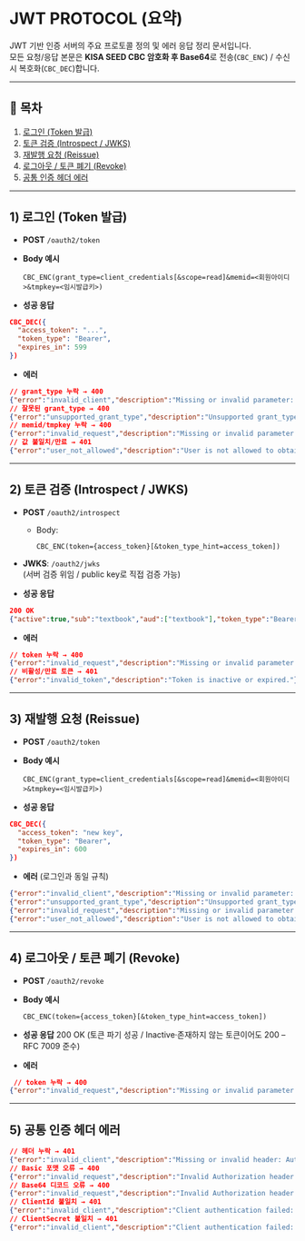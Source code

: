 # JWT PROTOCOL (요약)

JWT 기반 인증 서버의 주요 프로토콜 정의 및 에러 응답 정리 문서입니다.\
모든 요청/응답 본문은 **KISA SEED CBC 암호화 후 Base64**로
전송(`CBC_ENC`) / 수신 시 복호화(`CBC_DEC`)합니다.

------------------------------------------------------------------------

## 📑 목차

1.  [로그인 (Token 발급)](#1-로그인-token-발급)
2.  [토큰 검증 (Introspect / JWKS)](#2-토큰-검증-introspect--jwks)
3.  [재발행 요청 (Reissue)](#3-재발행-요청-reissue)
4.  [로그아웃 / 토큰 폐기 (Revoke)](#4-로그아웃--토큰-폐기-revoke)
5.  [공통 인증 헤더 에러](#5-공통-인증-헤더-에러)

------------------------------------------------------------------------

## 1) 로그인 (Token 발급)

-   **POST** `/oauth2/token`

-   **Body 예시**

        CBC_ENC(grant_type=client_credentials[&scope=read]&memid=<회원아이디>&tmpkey=<임시발급키>)

-   **성공 응답**

``` json
CBC_DEC({
  "access_token": "...",
  "token_type": "Bearer",
  "expires_in": 599
})
```

-   **에러**

``` json
// grant_type 누락 → 400
{"error":"invalid_client","description":"Missing or invalid parameter: grant_type"}
// 잘못된 grant_type → 400
{"error":"unsupported_grant_type","description":"Unsupported grant_type: credentials"}
// memid/tmpkey 누락 → 400
{"error":"invalid_request","description":"Missing or invalid parameter: {특정키}"}
// 값 불일치/만료 → 401
{"error":"user_not_allowed","description":"User is not allowed to obtain a token."}
```

------------------------------------------------------------------------

## 2) 토큰 검증 (Introspect / JWKS)

-   **POST** `/oauth2/introspect`

    -   Body:

            CBC_ENC(token={access_token}[&token_type_hint=access_token])

-   **JWKS**: `/oauth2/jwks`\
    (서버 검증 위임 / public key로 직접 검증 가능)

-   **성공 응답**

``` json
200 OK
{"active":true,"sub":"textbook","aud":["textbook"],"token_type":"Bearer","client_id":"textbook", ...}
```

-   **에러**

``` json
// token 누락 → 400
{"error":"invalid_request","description":"Missing or invalid parameter: token"}
// 비활성/만료 토큰 → 401
{"error":"invalid_token","description":"Token is inactive or expired."}
```

------------------------------------------------------------------------

## 3) 재발행 요청 (Reissue)

-   **POST** `/oauth2/token`

-   **Body 예시**

        CBC_ENC(grant_type=client_credentials[&scope=read]&memid=<회원아이디>&tmpkey=<임시발급키>)

-   **성공 응답**

``` json
CBC_DEC({
  "access_token": "new key",
  "token_type": "Bearer",
  "expires_in": 600
})
```

-   **에러** (로그인과 동일 규칙)

``` json
{"error":"invalid_client","description":"Missing or invalid parameter: grant_type"}
{"error":"unsupported_grant_type","description":"Unsupported grant_type: credentials"}
{"error":"invalid_request","description":"Missing or invalid parameter: {특정키}"}
{"error":"user_not_allowed","description":"User is not allowed to obtain a token."}
```

------------------------------------------------------------------------

## 4) 로그아웃 / 토큰 폐기 (Revoke)

-   **POST** `/oauth2/revoke`

-   **Body 예시**

        CBC_ENC(token={access_token}[&token_type_hint=access_token])

-   **성공 응답**
    200 OK  (토큰 파기 성공 / Inactive·존재하지 않는 토큰이어도 200 – RFC 7009 준수)

-   **에러**

``` json
 // token 누락 → 400
{"error":"invalid_request","description":"Missing or invalid parameter: token"}
```

------------------------------------------------------------------------

## 5) 공통 인증 헤더 에러

``` json
// 헤더 누락 → 401
{"error":"invalid_client","description":"Missing or invalid header: Authorization"}
// Basic 포맷 오류 → 400
{"error":"invalid_request","description":"Invalid Authorization header format. Missing client_id and/or client_secret."}
// Base64 디코드 오류 → 400
{"error":"invalid_request","description":"Invalid Authorization header format. Failed to decode credentials."}
// ClientId 불일치 → 401
{"error":"invalid_client","description":"Client authentication failed: client_id"}
// ClientSecret 불일치 → 401
{"error":"invalid_client","description":"Client authentication failed: client_secret"}
```

